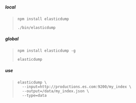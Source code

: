 ##### local

> `npm install elasticdump`
>
> `./bin/elasticdump`

##### global

> `npm install elasticdump -g`
>
> `elasticdump`

##### use

> ```
> elasticdump \
>   --input=http://productions.es.com:9200/my_index \
>   --output=/data/my_index.json \
>   --type=data
> ```

